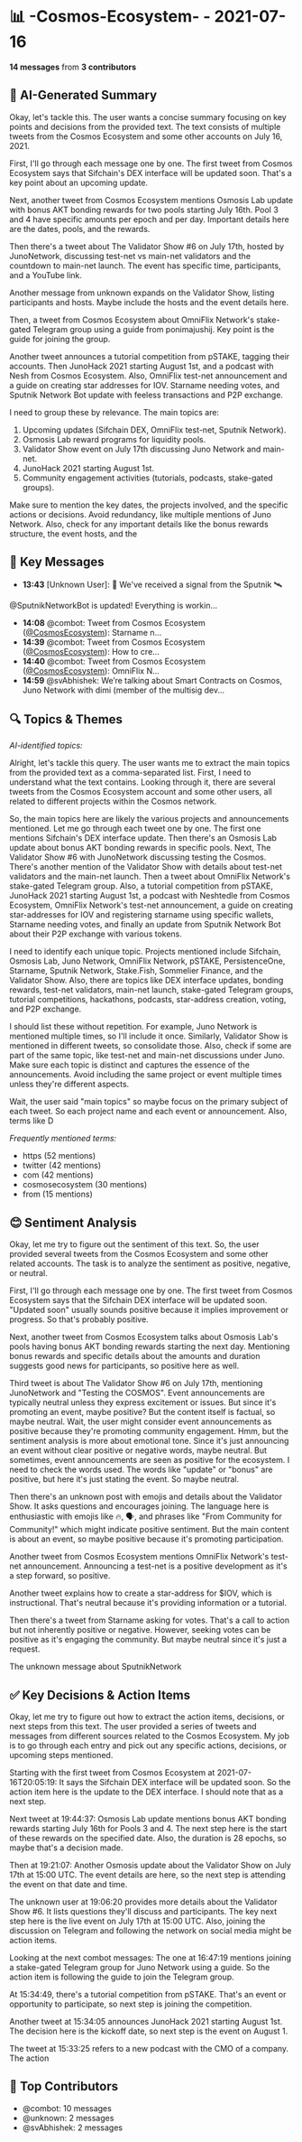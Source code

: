 # 📊 -Cosmos-Ecosystem- - 2021-07-16
**14 messages** from **3 contributors**

## 📝 AI-Generated Summary
<think>
Okay, let's tackle this. The user wants a concise summary focusing on key points and decisions from the provided text. The text consists of multiple tweets from the Cosmos Ecosystem and some other accounts on July 16, 2021.

First, I'll go through each message one by one. The first tweet from Cosmos Ecosystem says that Sifchain's DEX interface will be updated soon. That's a key point about an upcoming update.

Next, another tweet from Cosmos Ecosystem mentions Osmosis Lab update with bonus AKT bonding rewards for two pools starting July 16th. Pool 3 and 4 have specific amounts per epoch and per day. Important details here are the dates, pools, and the rewards.

Then there's a tweet about The Validator Show #6 on July 17th, hosted by JunoNetwork, discussing test-net vs main-net validators and the countdown to main-net launch. The event has specific time, participants, and a YouTube link.

Another message from unknown expands on the Validator Show, listing participants and hosts. Maybe include the hosts and the event details here.

Then, a tweet from Cosmos Ecosystem about OmniFlix Network's stake-gated Telegram group using a guide from ponimajushij. Key point is the guide for joining the group.

Another tweet announces a tutorial competition from pSTAKE, tagging their accounts. Then JunoHack 2021 starting August 1st, and a podcast with Nesh from Cosmos Ecosystem. Also, OmniFlix test-net announcement and a guide on creating star addresses for IOV. Starname needing votes, and Sputnik Network Bot update with feeless transactions and P2P exchange.

I need to group these by relevance. The main topics are:

1. Upcoming updates (Sifchain DEX, OmniFlix test-net, Sputnik Network).
2. Osmosis Lab reward programs for liquidity pools.
3. Validator Show event on July 17th discussing Juno Network and main-net.
4. JunoHack 2021 starting August 1st.
5. Community engagement activities (tutorials, podcasts, stake-gated groups).

Make sure to mention the key dates, the projects involved, and the specific actions or decisions. Avoid redundancy, like multiple mentions of Juno Network. Also, check for any important details like the bonus rewards structure, the event hosts, and the

## 💬 Key Messages
- **13:43** [Unknown User]: 📡 We've received a signal from the Sputnik 🛰

@SputnikNetworkBot is updated!
Everything is workin...
- **14:08** @combot: Tweet from Cosmos Ecosystem ([@CosmosEcosystem](https://twitter.com/CosmosEcosystem)):
Starname n...
- **14:39** @combot: Tweet from Cosmos Ecosystem ([@CosmosEcosystem](https://twitter.com/CosmosEcosystem)):
How to cre...
- **14:40** @combot: Tweet from Cosmos Ecosystem ([@CosmosEcosystem](https://twitter.com/CosmosEcosystem)):
OmniFlix N...
- **14:59** @svAbhishek: We’re talking about Smart Contracts on Cosmos, Juno Network with dimi (member of the multisig dev...

## 🔍 Topics & Themes
*AI-identified topics:*
> <think>
Alright, let's tackle this query. The user wants me to extract the main topics from the provided text as a comma-separated list. First, I need to understand what the text contains. Looking through it, there are several tweets from the Cosmos Ecosystem account and some other users, all related to different projects within the Cosmos network.

So, the main topics here are likely the various projects and announcements mentioned. Let me go through each tweet one by one. The first one mentions Sifchain's DEX interface update. Then there's an Osmosis Lab update about bonus AKT bonding rewards in specific pools. Next, The Validator Show #6 with JunoNetwork discussing testing the Cosmos. There's another mention of the Validator Show with details about test-net validators and the main-net launch. Then a tweet about OmniFlix Network's stake-gated Telegram group. Also, a tutorial competition from pSTAKE, JunoHack 2021 starting August 1st, a podcast with Neshtedle from Cosmos Ecosystem, OmniFlix Network's test-net announcement, a guide on creating star-addresses for IOV and registering starname using specific wallets, Starname needing votes, and finally an update from Sputnik Network Bot about their P2P exchange with various tokens.

I need to identify each unique topic. Projects mentioned include Sifchain, Osmosis Lab, Juno Network, OmniFlix Network, pSTAKE, PersistenceOne, Starname, Sputnik Network, Stake.Fish, Sommelier Finance, and the Validator Show. Also, there are topics like DEX interface updates, bonding rewards, test-net validators, main-net launch, stake-gated Telegram groups, tutorial competitions, hackathons, podcasts, star-address creation, voting, and P2P exchange. 

I should list these without repetition. For example, Juno Network is mentioned multiple times, so I'll include it once. Similarly, Validator Show is mentioned in different tweets, so consolidate those. Also, check if some are part of the same topic, like test-net and main-net discussions under Juno. Make sure each topic is distinct and captures the essence of the announcements. Avoid including the same project or event multiple times unless they're different aspects. 

Wait, the user said "main topics" so maybe focus on the primary subject of each tweet. So each project name and each event or announcement. Also, terms like D

*Frequently mentioned terms:*
- https (52 mentions)
- twitter (42 mentions)
- com (42 mentions)
- cosmosecosystem (30 mentions)
- from (15 mentions)

## 😊 Sentiment Analysis
<think>
Okay, let me try to figure out the sentiment of this text. So, the user provided several tweets from the Cosmos Ecosystem and some other related accounts. The task is to analyze the sentiment as positive, negative, or neutral.

First, I'll go through each message one by one. The first tweet from Cosmos Ecosystem says that the Sifchain DEX interface will be updated soon. "Updated soon" usually sounds positive because it implies improvement or progress. So that's probably positive.

Next, another tweet from Cosmos Ecosystem talks about Osmosis Lab's pools having bonus AKT bonding rewards starting the next day. Mentioning bonus rewards and specific details about the amounts and duration suggests good news for participants, so positive here as well.

Third tweet is about The Validator Show #6 on July 17th, mentioning JunoNetwork and "Testing the COSMOS". Event announcements are typically neutral unless they express excitement or issues. But since it's promoting an event, maybe positive? But the content itself is factual, so maybe neutral. Wait, the user might consider event announcements as positive because they're promoting community engagement. Hmm, but the sentiment analysis is more about emotional tone. Since it's just announcing an event without clear positive or negative words, maybe neutral. But sometimes, event announcements are seen as positive for the ecosystem. I need to check the words used. The words like "update" or "bonus" are positive, but here it's just stating the event. So maybe neutral.

Then there's an unknown post with emojis and details about the Validator Show. It asks questions and encourages joining. The language here is enthusiastic with emojis like 🔥, 🗣, and phrases like "From Community for Community!" which might indicate positive sentiment. But the main content is about an event, so maybe positive because it's promoting participation.

Another tweet from Cosmos Ecosystem mentions OmniFlix Network's test-net announcement. Announcing a test-net is a positive development as it's a step forward, so positive.

Another tweet explains how to create a star-address for $IOV, which is instructional. That's neutral because it's providing information or a tutorial.

Then there's a tweet from Starname asking for votes. That's a call to action but not inherently positive or negative. However, seeking votes can be positive as it's engaging the community. But maybe neutral since it's just a request.

The unknown message about SputnikNetwork

## ✅ Key Decisions & Action Items
<think>
Okay, let me try to figure out how to extract the action items, decisions, or next steps from this text. The user provided a series of tweets and messages from different sources related to the Cosmos Ecosystem. My job is to go through each entry and pick out any specific actions, decisions, or upcoming steps mentioned. 

Starting with the first tweet from Cosmos Ecosystem at 2021-07-16T20:05:19: It says the Sifchain DEX interface will be updated soon. So the action item here is the update to the DEX interface. I should note that as a next step.

Next tweet at 19:44:37: Osmosis Lab update mentions bonus AKT bonding rewards starting July 16th for Pools 3 and 4. The next step here is the start of these rewards on the specified date. Also, the duration is 28 epochs, so maybe that's a decision made.

Then at 19:21:07: Another Osmosis update about the Validator Show on July 17th at 15:00 UTC. The event details are here, so the next step is attending the event on that date and time.

The unknown user at 19:06:20 provides more details about the Validator Show #6. It lists questions they'll discuss and participants. The key next step here is the live event on July 17th at 15:00 UTC. Also, joining the discussion on Telegram and following the network on social media might be action items.

Looking at the next combot messages: The one at 16:47:19 mentions joining a stake-gated Telegram group for Juno Network using a guide. So the action item is following the guide to join the Telegram group.

At 15:34:49, there's a tutorial competition from pSTAKE. That's an event or opportunity to participate, so next step is joining the competition.

Another tweet at 15:34:05 announces JunoHack 2021 starting August 1st. The decision here is the kickoff date, so next step is the event on August 1.

The tweet at 15:33:25 refers to a new podcast with the CMO of a company. The action

## 👥 Top Contributors
- @combot: 10 messages
- @unknown: 2 messages
- @svAbhishek: 2 messages